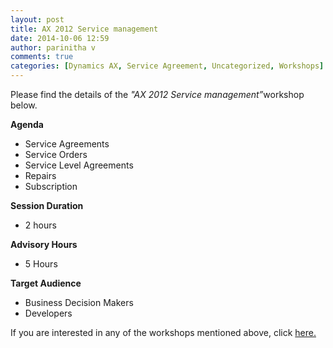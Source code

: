 ```yaml
---
layout: post
title: AX 2012 Service management
date: 2014-10-06 12:59
author: parinitha v
comments: true
categories: [Dynamics AX, Service Agreement, Uncategorized, Workshops]
---
```

Please find the details of the <i>"AX 2012 Service management&rdquo;</i>workshop below.

<b>Agenda</b>

<ul>
<li>Service Agreements</li>
<li>Service Orders</li>
<li>Service Level Agreements</li>
<li>Repairs</li>
<li>Subscription</li>
</ul>

<b>Session Duration</b>

<ul>
<li>2 hours</li>
</ul>

<b>Advisory Hours</b>

<ul>
<li>5 Hours</li>
</ul>

<b>Target Audience</b>

<ul>
<li>Business Decision Makers</li>
<li>Developers</li>
</ul>

If you are interested in any of the workshops mentioned above, click&nbsp;<a href="mailto:blog_ptsdynamics@microsoft.com?Subject=Dynamics%20AX%20Workshops%20-%20Registration&amp;Body=PLEASE%20FILL%20IN%20THE%20FOLLOWING%20DETAILS%0A%0AName%3A%0ACompany%20Name%3A%0APartner%20ID%3A%0AContact%20number%3A%0AEmail%20ID%3A%0AProducts%20interested%20in%3A%0ASessions%20interested%20in%3A">here.</a>
